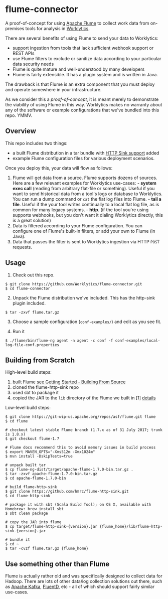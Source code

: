 # flume-connector
A proof-of-concept for using [Apache Flume](https://flume.apache.org/) to collect work data from on-premises tools for analysis in [Worklytics](https://www.worklytics.co).

There are several benefits of using Flume to send your data to Worklytics:
  * support ingestion from tools that lack sufficient webhook support or REST APIs
  * use Flume filters to exclude or sanitize data according to your particular data security needs
  * Flume is quite mature and well-understood by many developers
  * Flume is fairly extensible. It has a plugin system and is written in Java. 

The drawback is that Flume is an extra component that you must deploy and operate somewhere in your infrastructure.

As we consider this a *proof-of-concept*, it is meant merely to demonstrate the viability of using Flume in this way. 
Worklytics makes no warranty about any of the software or example configurations that we've bundled into this repo. YMMV.


## Overview

This repo includes two things:
  * a built Flume distribution in a tar bundle with [HTTP Sink support](https://github.com/hmrc/flume-http-sink) added
  * example Flume configuration files for various deployment scenarios.


Once you deploy this, your data will flow as follows:
  1. Flume will get data from a source. Flume supports dozens of sources. Here are a few relevant examples for Worklytics use-cases:
    - **system exec call** (reading from arbitrary flat-file or something). Useful if you want to send historical data from
      a tool's logs or database to Worklytics. You can run a dump command or `cat` the flat log files into Flume.
    - **tail a file**. Useful if the your tool writes continually to a local flat log file, as is common for many legacy systems.
    - **http**. (if the tool you're using supports webhooks, but you don't want it dialing Worklytics directly, this is a great solution)
  2. Data is filtered according to your Flume configuration. You can configure one of Flume's built-in filters, or
    add your own to Flume (in Java).
  3. Data that passes the filter is sent to Worklytics ingestion via HTTP `POST` requests. 


## Usage

1. Check out this repo.
```
$ git clone https://github.com/Worklytics/flume-connector.git
$ cd flume-connector
```

2. Unpack the Flume distribution we've included. This has the http-sink plugin included.

```
$ tar -zxvf flume.tar.gz
```

3. Choose a sample configuration (`conf-examples/`) and edit as you see fit.

4. Run it

```
$ ./flume/bin/flume-ng agent -n agent -c conf -f conf-examples/local-log-file-conf.properties 
```



## Building from Scratch

High-level build steps:
  1. built Flume [see Getting Started - Building From Source](https://cwiki.apache.org/confluence/display/FLUME/Getting+Started)
  2. cloned the flume-http-sink repo
  3. used sbt to package it
  4. copied the JAR to the `lib` directory of the Flume we built in [1] [details](https://github.com/hmrc/flume-http-sink#installation)

Low-level build steps:
```
$ git clone https://git-wip-us.apache.org/repos/asf/flume.git flume
$ cd flume

# checkout latest stable Flume branch (1.7.x as of 31 July 2017; trunk is 1.8.x)
$ git checkout flume-1.7 

# Flume docs recommend this to avoid memory issues in build process
$ export MAVEN_OPTS="-Xms512m -Xmx1024m"
$ mvn install -DskipTests=true

# unpack built tar
$ cp flume-ng-dist/target/apache-flume-1.7.0-bin.tar.gz .
$ tar -zxvf apache-flume-1.7.0-bin.tar.gz
$ cd apache-flume-1.7.0-bin

# build flume-http-sink
$ git clone https://github.com/hmrc/flume-http-sink.git
$ cd flume-http-sink

# package it with sbt (Scala Build Tool); on OS X, available with Homebrew: brew install sbt
$ sbt clean package

# copy the JAR into flume
$ cp target/flume-http-sink-{version}.jar {flume_home}/lib/flume-http-sink-{version}.jar

# bundle it
$ cd ~
$ tar -cvzf flume.tar.gz {flume_home}
```

## Use something other than Flume

Flume is actually rather old and was specifically designed to collect data for Hadoop.  There are lots of other 
data/log collection solutions out there, such as [Apache Kafka](https://kafka.apache.org/), 
[FluentD](https://www.fluentd.org/), etc - all of which should support fairly similar use-cases. 
